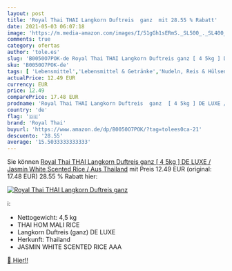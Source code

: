 ```yaml
---
layout: post
title: 'Royal Thai THAI Langkorn Duftreis  ganz  mit 28.55 % Rabatt'
date: 2021-05-03 06:07:18
image: 'https://m.media-amazon.com/images/I/51gGh1sERmS._SL500_._SL400_.jpg'
comments: true
category: ofertas
author: 'tole.es'
slug: 'B0050O7POK-de Royal Thai THAI Langkorn Duftreis ganz [ 4 5kg ] DE LUXE /...'
sku: 'B0050O7POK-de'
tags: [ 'Lebensmittel','Lebensmittel & Getränke','Nudeln, Reis & Hülsenfrüchte','Reis','royal thai', ]
actualPrice: 12.49 EUR
currency: EUR
price: 12.49
comparePrice: 17.48 EUR
prodname: 'Royal Thai THAI Langkorn Duftreis  ganz  [ 4 5kg ] DE LUXE / Jasmin White Scented Rice / Aus Thailand'
country: 'de'
flag: '🇩🇪'
brand: 'Royal Thai'
buyurl: 'https://www.amazon.de/dp/B0050O7POK/?tag=tolees0ca-21'
descuento: '28.55'
average: '15.5033333333333'
---
```


Sie können [Royal Thai THAI Langkorn Duftreis  ganz  [ 4 5kg ] DE LUXE / Jasmin White Scented Rice / Aus Thailand](https://www.amazon.de/dp/B0050O7POK/?tag=tolees0ca-21) mit Preis 12.49 EUR (original: 17.48 EUR) 28.55 % Rabatt hier:

[![Royal Thai THAI Langkorn Duftreis  ganz ](https://m.media-amazon.com/images/I/51gGh1sERmS._SL500_._SL400_.jpg)](https://www.amazon.de/dp/B0050O7POK/?tag=tolees0ca-21)

ℹ️:

- Nettogewicht: 4,5 kg
- THAI HOM MALI RICE
- Langkorn Duftreis (ganz) DE LUXE
- Herkunft: Thailand
- JASMIN WHITE SCENTED RICE AAA

[🛒 Hier!!](https://www.amazon.de/dp/B0050O7POK/?tag=tolees0ca-21)

